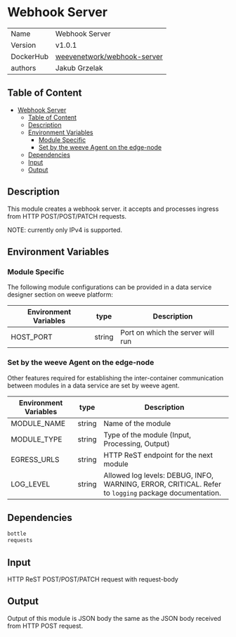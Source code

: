 # Webhook Server

|           |                                                                                     |
| --------- | ----------------------------------------------------------------------------------- |
| Name      | Webhook Server                                                                      |
| Version   | v1.0.1                                                                              |
| DockerHub | [weevenetwork/webhook-server](https://hub.docker.com/r/weevenetwork/webhook-server) |
| authors   | Jakub Grzelak                                                                       |

## Table of Content

- [Webhook Server](#webhook-server)
  - [Table of Content](#table-of-content)
  - [Description](#description)
  - [Environment Variables](#environment-variables)
    - [Module Specific](#module-specific)
    - [Set by the weeve Agent on the edge-node](#set-by-the-weeve-agent-on-the-edge-node)
  - [Dependencies](#dependencies)
  - [Input](#input)
  - [Output](#output)

## Description

This module creates a webhook server. it accepts and processes ingress from HTTP POST/POST/PATCH requests.

NOTE: currently only IPv4 is supported.

## Environment Variables

### Module Specific

The following module configurations can be provided in a data service designer section on weeve platform:

| Environment Variables | type   | Description                       |
| --------------------- | ------ | --------------------------------- |
| HOST_PORT             | string | Port on which the server will run |


### Set by the weeve Agent on the edge-node

Other features required for establishing the inter-container communication between modules in a data service are set by weeve agent.

| Environment Variables | type   | Description                                                                                          |
| --------------------- | ------ | ---------------------------------------------------------------------------------------------------- |
| MODULE_NAME           | string | Name of the module                                                                                   |
| MODULE_TYPE           | string | Type of the module (Input, Processing, Output)                                                       |
| EGRESS_URLS           | string | HTTP ReST endpoint for the next module                                                               |
| LOG_LEVEL             | string | Allowed log levels: DEBUG, INFO, WARNING, ERROR, CRITICAL. Refer to `logging` package documentation. |

## Dependencies

```txt
bottle
requests
```

## Input

HTTP ReST POST/POST/PATCH request with request-body

## Output

Output of this module is JSON body the same as the JSON body received from HTTP POST request.
